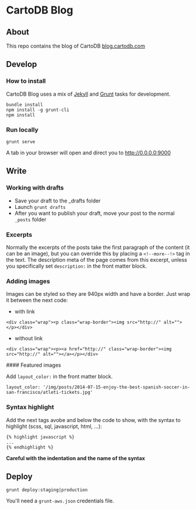 # CartoDB Blog

## About

This repo contains the blog of CartoDB [blog.cartodb.com](http://blog.cartodb.com/)

## Develop

### How to install

CartoDB Blog uses a mix of [Jekyll](http://jekyllrb.com/) and [Grunt](http://gruntjs.com/) tasks for development.

```
bundle install
npm install -g grunt-cli
npm install
```

### Run locally

```
grunt serve
```

A tab in your browser will open and direct you to http://0.0.0.0:9000

## Write

### Working with drafts

- Save your draft to the _drafts folder
- Launch ```grunt drafts```
- After you want to publish your draft, move your post to the normal `_posts` folder

### Excerpts

Normally the excerpts of the posts take the first paragraph of the content (it can be an image), but you can override this by placing a `<!--more--!>` tag in the text. The description meta of the page comes from this excerpt, unless you specifically set `description:` in the front matter block.

### Adding images

Images can be styled so they are 940px width and have a border. Just wrap it between the next code:

- with link

```
<div class="wrap"><p class="wrap-border"><img src="http://" alt=""></p></div>
```

- without link

```
<div class="wrap"><p><a href="http://" class="wrap-border"><img src="http://" alt=""></a></p></div>
```

#### Featured images

Add `layout_color:` in the front matter block.

```
layout_color: '/img/posts/2014-07-15-enjoy-the-best-spanish-soccer-in-san-francisco/atleti-tickets.jpg'
```

### Syntax highlight

Add the next tags avobe and below the code to show, with the syntax to highlight (scss, sql, javascript, html, ...):

```
{% highlight javascript %}
...
{% endhighlight %}
```

**Careful with the indentation and the name of the syntax**

## Deploy

```
grunt deploy:staging|production
```

You'll need a `grunt-aws.json` credentials file.
